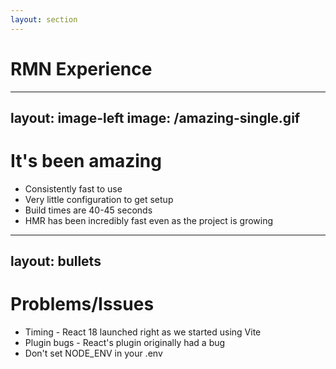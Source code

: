 ```yaml
---
layout: section
---
```


# RMN Experience

---
layout: image-left
image: /amazing-single.gif
---

# It's been amazing

<v-clicks>

- Consistently fast to use
- Very little configuration to get setup
- Build times are 40-45 seconds
- HMR has been incredibly fast even as the project is growing

</v-clicks>

---
layout: bullets
---

# Problems/Issues

<v-clicks>

* Timing - React 18 launched right as we started using Vite
* Plugin bugs - React's plugin originally had a bug
* Don't set NODE_ENV in your .env

</v-clicks>
